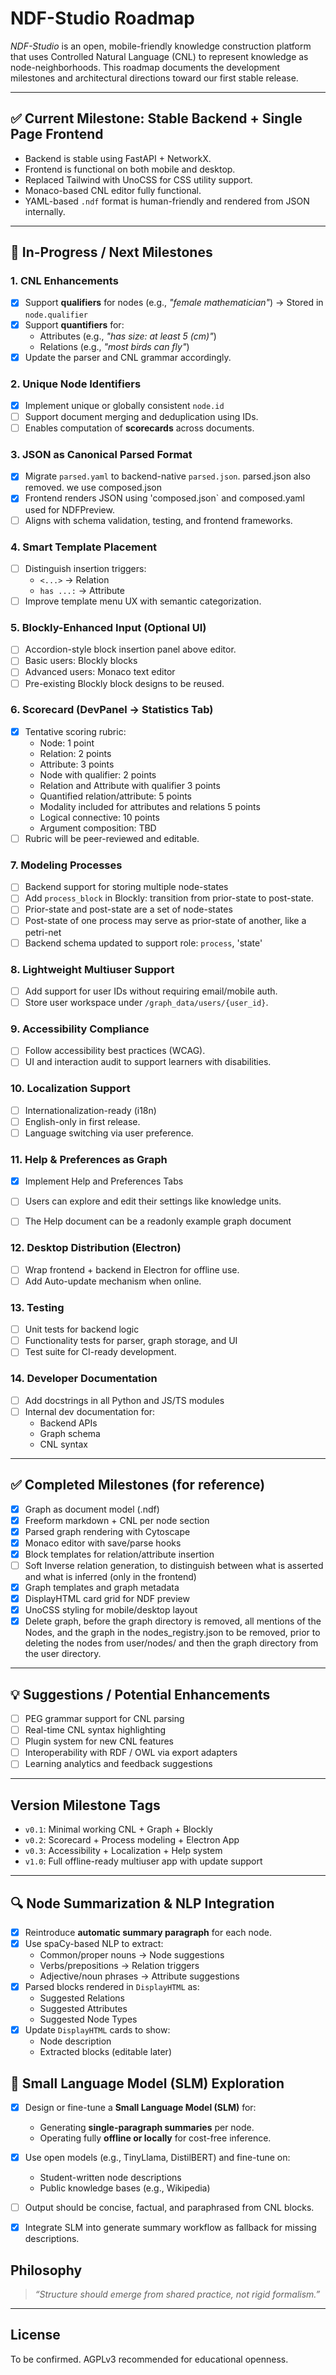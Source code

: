 # NDF-Studio Roadmap

_NDF-Studio_ is an open, mobile-friendly knowledge construction
platform that uses Controlled Natural Language (CNL) to represent
knowledge as node-neighborhoods. This roadmap documents the
development milestones and architectural directions toward our first
stable release.

---

## ✅ Current Milestone: Stable Backend + Single Page Frontend

- Backend is stable using FastAPI + NetworkX.
- Frontend is functional on both mobile and desktop.
- Replaced Tailwind with UnoCSS for CSS utility support.
- Monaco-based CNL editor fully functional.
- YAML-based `.ndf` format is human-friendly and rendered from JSON internally.

---

## 🔄 In-Progress / Next Milestones

### 1. CNL Enhancements
- [x] Support **qualifiers** for nodes (e.g., _"female mathematician"_) → Stored in `node.qualifier`
- [x] Support **quantifiers** for:
  - Attributes (e.g., _"has size: at least 5 (cm)"_)
  - Relations (e.g., _"most birds can fly"_)
- [x] Update the parser and CNL grammar accordingly.

### 2. Unique Node Identifiers
- [x] Implement unique or globally consistent `node.id`
- [ ] Support document merging and deduplication using IDs.
- [ ] Enables computation of **scorecards** across documents.

### 3. JSON as Canonical Parsed Format
- [x] Migrate `parsed.yaml` to backend-native `parsed.json`.  parsed.json also removed. we use composed.json
- [x] Frontend renders JSON using 'composed.json` and composed.yaml used for NDFPreview.
- [ ] Aligns with schema validation, testing, and frontend frameworks.

### 4. Smart Template Placement
- [ ] Distinguish insertion triggers:
  - `<...>` → Relation
  - `has ...:` → Attribute
- [ ] Improve template menu UX with semantic categorization.

### 5. Blockly-Enhanced Input (Optional UI)
- [ ] Accordion-style block insertion panel above editor.
- [ ] Basic users: Blockly blocks
- [ ] Advanced users: Monaco text editor
- [ ] Pre-existing Blockly block designs to be reused.

### 6. Scorecard (DevPanel → Statistics Tab)
- [x] Tentative scoring rubric:
  - Node: 1 point
  - Relation: 2 points
  - Attribute: 3 points
  - Node with qualifier: 2 points
  - Relation and Attribute with qualifier 3 points
  - Quantified relation/attribute: 5 points
  - Modality included for attributes and relations 5 points
  - Logical connective: 10 points
  - Argument composition: TBD
- [ ] Rubric will be peer-reviewed and editable.

### 7. Modeling **Processes**
- [ ] Backend support for storing multiple node-states
- [ ] Add `process_block` in Blockly: transition from prior-state to post-state.
- [ ] Prior-state and post-state are a set of node-states
- [ ] Post-state of one process may serve as prior-state of another, like a petri-net
- [ ] Backend schema updated to support role: `process`, 'state'

### 8. Lightweight Multiuser Support
- [ ] Add support for user IDs without requiring email/mobile auth.
- [ ] Store user workspace under `/graph_data/users/{user_id}`.

### 9. Accessibility Compliance
- [ ] Follow accessibility best practices (WCAG).
- [ ] UI and interaction audit to support learners with disabilities.

### 10. Localization Support
- [ ] Internationalization-ready (i18n)
- [ ] English-only in first release.
- [ ] Language switching via user preference.

### 11. Help & Preferences as Graph
- [x] Implement Help and Preferences Tabs
- [ ] Users can explore and edit their settings like knowledge units. 
- [ ] The Help document can be a readonly example graph document


### 12. Desktop Distribution (Electron)
- [ ] Wrap frontend + backend in Electron for offline use.
- [ ] Add Auto-update mechanism when online.

### 13. Testing
- [ ] Unit tests for backend logic
- [ ] Functionality tests for parser, graph storage, and UI
- [ ] Test suite for CI-ready development.

### 14. Developer Documentation
- [ ] Add docstrings in all Python and JS/TS modules
- [ ] Internal dev documentation for:
  - Backend APIs
  - Graph schema
  - CNL syntax

---

## ✅ Completed Milestones (for reference)

- [x] Graph as document model (.ndf)
- [x] Freeform markdown + CNL per node section
- [x] Parsed graph rendering with Cytoscape
- [x] Monaco editor with save/parse hooks
- [x] Block templates for relation/attribute insertion
- [ ] Soft Inverse relation generation, to distinguish between what is asserted and what is inferred (only in the frontend)
- [x] Graph templates and graph metadata
- [x] DisplayHTML card grid for NDF preview
- [x] UnoCSS styling for mobile/desktop layout
- [x] Delete graph, before the graph directory is removed, all mentions of the Nodes, and the graph in the nodes_registry.json to be removed, prior to deleting the nodes from user/nodes/ and then the graph directory from the user directory.

---

## 💡 Suggestions / Potential Enhancements

- [ ] PEG grammar support for CNL parsing
- [ ] Real-time CNL syntax highlighting
- [ ] Plugin system for new CNL features
- [ ] Interoperability with RDF / OWL via export adapters
- [ ] Learning analytics and feedback suggestions

---

## Version Milestone Tags

- `v0.1`: Minimal working CNL + Graph + Blockly
- `v0.2`: Scorecard + Process modeling + Electron App
- `v0.3`: Accessibility + Localization + Help system
- `v1.0`: Full offline-ready multiuser app with update support

---

## 🔍 Node Summarization & NLP Integration

- [x] Reintroduce **automatic summary paragraph** for each node.
- [x] Use spaCy-based NLP to extract:
  - Common/proper nouns → Node suggestions
  - Verbs/prepositions → Relation triggers
  - Adjective/noun phrases → Attribute suggestions
- [x] Parsed blocks rendered in `DisplayHTML` as:
  - Suggested Relations
  - Suggested Attributes
  - Suggested Node Types
- [x] Update `DisplayHTML` cards to show:
  - Node description
  - Extracted blocks (editable later)

## 🧠 Small Language Model (SLM) Exploration

- [x] Design or fine-tune a **Small Language Model (SLM)** for:
  - Generating **single-paragraph summaries** per node.
  - Operating fully **offline or locally** for cost-free inference.
- [x] Use open models (e.g., TinyLlama, DistilBERT) and fine-tune on:
  - Student-written node descriptions
  - Public knowledge bases (e.g., Wikipedia)
- [ ] Output should be concise, factual, and paraphrased from CNL blocks.
- [x] Integrate SLM into generate summary workflow as fallback for missing descriptions.


## Philosophy

> _“Structure should emerge from shared practice, not rigid formalism.”_

---

## License

To be confirmed. AGPLv3 recommended for educational openness.

